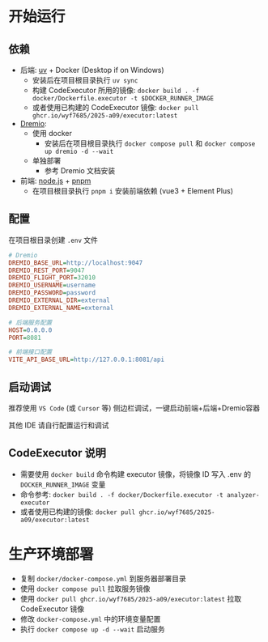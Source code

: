 # 开始运行

## 依赖

- 后端: [uv](https://github.com/astral-sh/uv) + Docker (Desktop if on Windows)
  - 安装后在项目根目录执行 `uv sync`
  - 构建 CodeExecutor 所用的镜像: `docker build . -f docker/Dockerfile.executor -t $DOCKER_RUNNER_IMAGE`
  - 或者使用已构建的 CodeExecutor 镜像: `docker pull ghcr.io/wyf7685/2025-a09/executor:latest`
- [Dremio](https://www.dremio.com/):
  - 使用 docker
    - 安装后在项目根目录执行 `docker compose pull` 和 `docker compose up dremio -d --wait`
  - 单独部署
    - 参考 Dremio 文档安装
- 前端: [node.js](https://nodejs.org/) + [pnpm](https://pnpm.io/)
  - 在项目根目录执行 `pnpm i` 安装前端依赖 (vue3 + Element Plus)

## 配置

在项目根目录创建 `.env` 文件

```ini
# Dremio
DREMIO_BASE_URL=http://localhost:9047
DREMIO_REST_PORT=9047
DREMIO_FLIGHT_PORT=32010
DREMIO_USERNAME=username
DREMIO_PASSWORD=password
DREMIO_EXTERNAL_DIR=external
DREMIO_EXTERNAL_NAME=external

# 后端服务配置
HOST=0.0.0.0
PORT=8081

# 前端接口配置
VITE_API_BASE_URL=http://127.0.0.1:8081/api
```

## 启动调试

推荐使用 `VS Code` (或 `Cursor` 等) 侧边栏调试，一键启动前端+后端+Dremio容器

其他 IDE 请自行配置运行和调试

## CodeExecutor 说明

- 需要使用 `docker build` 命令构建 executor 镜像，将镜像 ID 写入 .env 的 `DOCKER_RUNNER_IMAGE` 变量
- 命令参考: `docker build . -f docker/Dockerfile.executor -t analyzer-executor`
- 或者使用已构建的镜像: `docker pull ghcr.io/wyf7685/2025-a09/executor:latest`

# 生产环境部署

- 复制 `docker/docker-compose.yml` 到服务器部署目录
- 使用 `docker compose pull` 拉取服务镜像
- 使用 `docker pull ghcr.io/wyf7685/2025-a09/executor:latest` 拉取 CodeExecutor 镜像
- 修改 `docker-compose.yml` 中的环境变量配置
- 执行 `docker compose up -d --wait` 启动服务
